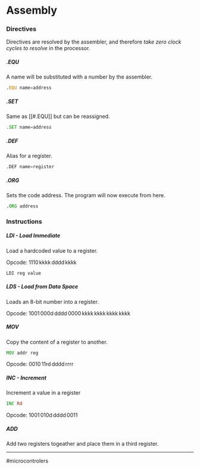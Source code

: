 # Assembly

### Directives
Directives are resolved by the assembler, and therefore *take zero clock cycles to resolve* in the processor.


##### .EQU
A name will be substituted with a number by the assembler.

```asm
.EQU name=address
```

##### .SET
Same as [[#.EQU]] but can be reassigned.

```asm
.SET name=address
```

##### .DEF
Alias for a register.

```asm
.DEF name=register
```

##### .ORG
Sets the code address. The program will now execute from here.

```asm
.ORG address
```

### Instructions

##### LDI - Load Immediate
Load a hardcoded value to a register.

Opcode: $1110\,\text{kkkk}\,\text{dddd}\,\text{kkkk}$

```asm
LDI reg value
```

##### LDS - Load from Data Space
Loads an 8-bit number into a register.


Opcode: $1001\,000\text{d}\,\text{dddd}\,0000\,\text{kkkk}\,\text{kkkk}\,\text{kkkk}\,\text{kkkk}$

##### MOV
Copy the content of a register to another.

```asm
MOV addr reg
```
Opcode: $0010\,11\text{rd}\,\text{dddd}\,\text{rrrr}$

##### INC - Increment
Increment a value in a register

```asm
INC Rd
```

Opcode: $1001\,010\text{d}\,\text{dddd}\,0011$

##### ADD
Add two registers togeather and place them in a third register.

---
#microcontrolers 

